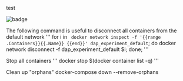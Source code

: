test

![badge](https://github.com/bunchofstring/dcs/actions/workflows/python-app.yml/badge.svg)

The following command is useful to disconnect all containers from the default network
'''
for i in ` docker network inspect -f '{{range .Containers}}{{.Name}} {{end}}' dap_experiment_default`; do docker network disconnect -f dap_experiment_default $i; done;
'''

Stop all containers
'''
docker stop $(docker container list -q)
'''

Clean up "orphans"
docker-compose down --remove-orphans
